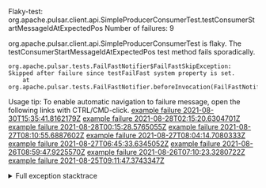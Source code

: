         
Flaky-test: org.apache.pulsar.client.api.SimpleProducerConsumerTest.testConsumerStartMessageIdAtExpectedPos
Number of failures: 9

org.apache.pulsar.client.api.SimpleProducerConsumerTest is flaky. The testConsumerStartMessageIdAtExpectedPos test method fails sporadically.

```
org.apache.pulsar.tests.FailFastNotifier$FailFastSkipException: Skipped after failure since testFailFast system property is set.
	at org.apache.pulsar.tests.FailFastNotifier.beforeInvocation(FailFastNotifier.java:88)

```

Usage tip: To enable automatic navigation to failure message, open the following links with CTRL/CMD-click.
[example failure 2021-08-30T15:35:41.8162179Z](https://github.com/apache/pulsar/runs/3463119398?check_suite_focus=true#step:9:3331)
[example failure 2021-08-28T02:15:20.6304701Z](https://github.com/apache/pulsar/runs/3448473880?check_suite_focus=true#step:9:2328)
[example failure 2021-08-28T00:15:28.5765055Z](https://github.com/apache/pulsar/runs/3447917315?check_suite_focus=true#step:9:1696)
[example failure 2021-08-27T08:10:55.6887602Z](https://github.com/apache/pulsar/runs/3440980370?check_suite_focus=true#step:9:2395)
[example failure 2021-08-27T08:04:14.7080333Z](https://github.com/apache/pulsar/runs/3440855241?check_suite_focus=true#step:9:2320)
[example failure 2021-08-27T06:45:33.6345052Z](https://github.com/apache/pulsar/runs/3440411158?check_suite_focus=true#step:9:2321)
[example failure 2021-08-26T08:59:47.9225570Z](https://github.com/apache/pulsar/runs/3430539961?check_suite_focus=true#step:9:3030)
[example failure 2021-08-26T07:10:23.3280722Z](https://github.com/apache/pulsar/runs/3429892136?check_suite_focus=true#step:9:2382)
[example failure 2021-08-25T09:11:47.3743347Z](https://github.com/apache/pulsar/runs/3420085427?check_suite_focus=true#step:10:2292)


<details>
<summary>Full exception stacktrace</summary>
<code><pre>
org.apache.pulsar.tests.FailFastNotifier$FailFastSkipException: Skipped after failure since testFailFast system property is set.
	at org.apache.pulsar.tests.FailFastNotifier.beforeInvocation(FailFastNotifier.java:88)

</pre></code>
</details>

